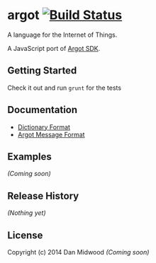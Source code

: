 # argot [![Build Status](https://secure.travis-ci.org/danmidwood/argot.js.png?branch=master)](http://travis-ci.org/danmidwood/argot.js)

A language for the Internet of Things.

A JavaScript port of [Argot SDK](http://www.argot-sdk.org/).

## Getting Started

Check it out and run `grunt` for the tests

## Documentation

* [Dictionary Format](https://github.com/danmidwood/argot.js/blob/master/doc/dictionary_format.md)
* [Argot Message Format](https://github.com/danmidwood/argot.js/blob/master/doc/argotmessage_format.md)

## Examples
_(Coming soon)_

## Release History
_(Nothing yet)_

## License
Copyright (c) 2014 Dan Midwood
_(Coming soon)_
